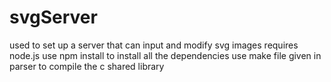 # svgServer
used to set up a server that can input and modify svg images
requires node.js
use npm install to install all the dependencies
use make file given in parser to compile the c shared library
